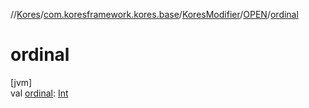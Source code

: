 //[Kores](../../../../index.md)/[com.koresframework.kores.base](../../index.md)/[KoresModifier](../index.md)/[OPEN](index.md)/[ordinal](ordinal.md)

# ordinal

[jvm]\
val [ordinal](ordinal.md): [Int](https://kotlinlang.org/api/latest/jvm/stdlib/kotlin/-int/index.html)
